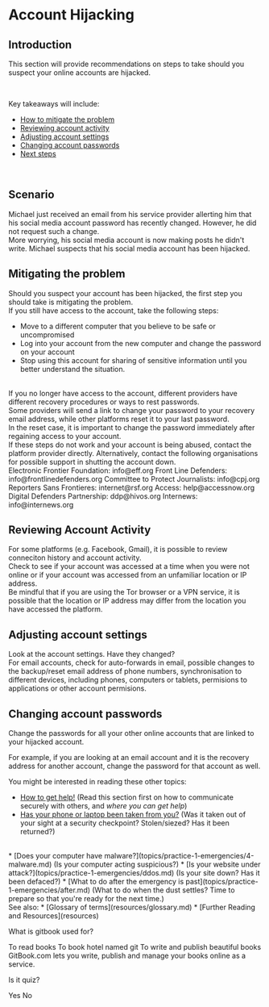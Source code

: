 # Account Hijacking
## Introduction
This section will provide recommendations on steps to take should you suspect your online accounts are hijacked.

<br>

Key takeaways will include:
- [How to mitigate the problem](en/topics/practice-1-emergencies/2-account-hijacked/3-1-learn.md)
- [Reviewing account activity](en/topics/practice-1-emergencies/2-account-hijacked/3-4-learn.md)
- [Adjusting account settings](en/topics/practice-1-emergencies/2-account-hijacked/3-5-learn.md)
- [Changing account passwords](en/topics/practice-1-emergencies/2-account-hijacked/3-6-learn.md)
- [Next steps](en/topics/practice-1-emergencies/2-account-hijacked/5-next.md)
<br>


## Scenario
Michael just received an email from his service provider allerting him that his social media account password has recently changed. However, he did not request such a change.
<br>
More worrying, his social media account is now making posts he didn't write. Michael suspects that his social media account has been hijacked.

## Mitigating the problem
Should you suspect your account has been hijacked, the first step you should take is mitigating the problem.
<br>
If you still have access to the account, take the following steps:
- Move to a different computer that you believe to be safe or uncompromised
- Log into your account from the new computer and change the password on your account
- Stop using this account for sharing of sensitive information until you better understand the situation.
<br>
If you no longer have access to the account, different providers have different recovery procedures or ways to rest passwords.
<br>
Some providers will send a link to change your password to your recovery email address, while other platforms reset it to your last password.
<br>
In the reset case, it is important to change the password immediately after regaining access to your account.
<br>
If these steps do not work and your account is being abused, contact the platform provider directly. Alternatively, contact the following organisations for possible support in shutting the account down.
<br>
Electronic Frontier Foundation: info@eff.org
Front Line Defenders: info@frontlinedefenders.org
Committee to Protect Journalists: info@cpj.org
Reporters Sans Frontieres: internet@rsf.org
Access: help@accessnow.org
Digital Defenders Partnership: ddp@hivos.org
Internews: info@internews.org


## Reviewing Account Activity
For some platforms (e.g. Facebook, Gmail), it is possible to review conneciton history and account activity.
<br>
Check to see if your account was accessed at a time when you were not online or if your account was accessed from an unfamiliar location or IP address. 
<br>
Be mindful that if you are using the Tor browser or a VPN service, it is possible that the location or IP address may differ from the location you have accessed the platform.


## Adjusting account settings
Look at the account settings. Have they changed?
<br>
For email accounts, check for auto-forwards in email, possible changes to the backup/reset email address of phone numbers, synchronisation to different devices, including phones, computers or tablets, permisions to applications or other account permisions.


## Changing account passwords
Change the passwords for all your other online accounts that are linked to your hijacked account.

For example, if you are looking at an email account and it is the recovery address for another account, change the password for that account as well.


 You might be interested in reading these other topics:
 * [How to get help!](topics/practice-1-emergencies/1-seeking-help) (Read this section first on how to communicate securely with others, and *where you can get help*)
 * [Has your phone or laptop been taken from you?](topics/practice-1-emergencies/3-devices-seized.md) (Was it taken out of your sight at a security checkpoint? Stolen/siezed? Has it been returned?)
 <br>
 * [Does your computer have malware?](topics/practice-1-emergencies/4-malware.md) (Is your computer acting suspicious?)
 * [Is your website under attack?](topics/practice-1-emergencies/ddos.md) (Is your site down? Has it been defaced?)
 * [What to do after the emergency is past](topics/practice-1-emergencies/after.md) (What to do when the dust settles? Time to prepare so that you're ready for the next time.)
<br>
See also:
 * [Glossary of terms](resources/glossary.md)
 * [Further Reading and Resources](resources)

<quiz name="Gitbook Quiz">
    <question multiple>
        <p>What is gitbook used for?</p>
        <answer correct>To read books</answer>
        <answer>To book hotel named git</answer>
        <answer correct>To write and publish beautiful books</answer>
        <explanation>GitBook.com lets you write, publish and manage your books online as a service.</explanation>
    </question>
    <question>
        <p>Is it quiz?</p>
        <answer correct>Yes</answer>
        <answer>No</answer>
    </question>
</quiz>

